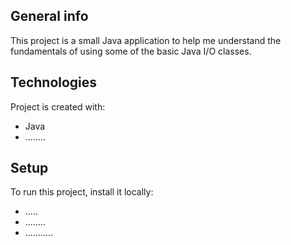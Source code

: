 ## General info
This project is a small Java application to help me understand the fundamentals of using some of the basic Java I/O classes.  
	
## Technologies
Project is created with:
* Java
*  ........
	
## Setup
To run this project, install it locally:
* .....
* ........
* ...........
